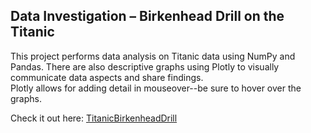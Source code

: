 ## Data Investigation – Birkenhead Drill on the Titanic

This project performs data analysis on Titanic data using NumPy and Pandas.
There are also descriptive graphs using Plotly to visually communicate data aspects and share findings.  
Plotly allows for adding detail in mouseover--be sure to hover over the graphs.

Check it out here: [TitanicBirkenheadDrill](http://htmlpreview.github.io/?https://github.com/jenn-sand/TitanicBirkenheadDrill/blob/master/TitanicStats.html)
